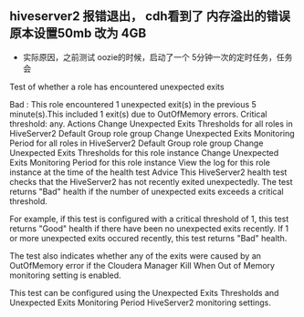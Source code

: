 
## hiveserver2  报错退出， cdh看到了 内存溢出的错误  原本设置50mb  改为 4GB


- 实际原因，之前测试 oozie的时候，启动了一个 5分钟一次的定时任务，任务会

Test of whether a role has encountered unexpected exits

Bad : This role encountered 1 unexpected exit(s) in the previous 5 minute(s).This included 1 exit(s) due to OutOfMemory errors. Critical threshold: any.
Actions
Change Unexpected Exits Thresholds for all roles in HiveServer2 Default Group role group
Change Unexpected Exits Monitoring Period for all roles in HiveServer2 Default Group role group
Change Unexpected Exits Thresholds for this role instance
Change Unexpected Exits Monitoring Period for this role instance
View the log for this role instance at the time of the health test
Advice
This HiveServer2 health test checks that the HiveServer2 has not recently exited unexpectedly. The test returns "Bad" health if the number of unexpected exits exceeds a critical threshold.

For example, if this test is configured with a critical threshold of 1, this test returns "Good" health if there have been no unexpected exits recently. If 1 or more unexpected exits occured recently, this test returns "Bad" health.

The test also indicates whether any of the exits were caused by an OutOfMemory error if the Cloudera Manager Kill When Out of Memory monitoring setting is enabled.

This test can be configured using the Unexpected Exits Thresholds and Unexpected Exits Monitoring Period HiveServer2 monitoring settings.